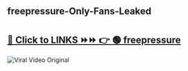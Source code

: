 
 ## freepressure-Only-Fans-Leaked

# <h2><a href="https://clipsfans.com/freepressure&ref=git">🔗 Click to LINKS ⏩⏩ 👉 🟢 freepressure </a></h2>

<a href="https://clipsfans.com/freepressure&ref=git" rel="nofollow" data-target="animated-image.originalLink"><img src="https://i.ibb.co.com/xMMVF88/686577567.gif" alt="Viral Video Original" style="max-width: 100%; display: inline-block;" data-target="animated-image.originalImage"></a>
